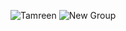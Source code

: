 ![Tamreen](https://raw.githubusercontent.com/Tamreen/press/master/ad-available.png)
![New Group](https://raw.githubusercontent.com/Tamreen/press/master/ad-new-group.png)